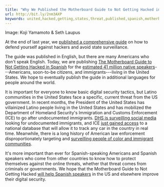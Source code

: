 ```yaml
---
title: "Why We Published the Motherboard Guide to Not Getting Hacked in Spanish"
url: http://bit.ly/2nm3AXP
keywords: united,hacked,getting,states,threat,published,spanish,motherboard,surveilling,security,guide,undocumented,speakers
---
```

Image: Koji Yamamoto & Seth Laupus

At the end of last year, we [published a comprehensive guide](https://motherboard.vice.com/en_us/article/d3devm/motherboard-guide-to-not-getting-hacked-online-safety-guide) on how to defend yourself against hackers and avoid state surveillance.

The guide was published in English, but there are many Americans who don't speak English. Today, we are publishing [The Motherboard Guide to Not Getting Hacked in Spanish](https://motherboard.vice.com/en_us/article/59wexa/la-guia-motherboard-para-evitar-ser-hackeado) for the [estimated 41 million native speakers](https://www.theguardian.com/us-news/2015/jun/29/us-second-biggest-spanish-speaking-country)---Americans, soon-to-be citizens, and immigrants---living in the United States. We hope to eventually publish the guide in additional languages for people around the world.

It is important for everyone to know basic digital security tactics, but Latino communities in the United States face a specific, current threat from the US government. In recent months, the President of the United States has villainized Latino people living in the United States and has mobilized the Department of Homeland Security's Immigration and Customs Enforcement (ICE) to go after undocumented immigrants. [DHS is surveilling social media](https://www.engadget.com/2017/09/29/dhs-to-track-immigrants-on-social-media/) looking for undocumented immigrants, and ICE [just gained access](https://www.theverge.com/2018/1/26/16932350/ice-immigration-customs-license-plate-recognition-contract-vigilant-solutions) to a national database that will allow it to track any car in the country in real time. Meanwhile, there is a long history of American law enforcement disproportionately targeting and [surveilling people of color and immigrant communities](http://www.aaiusa.org/the_color_of_surveillance_government_monitoring_of_american_immigrants).

It's more important than ever for Spanish-speaking Americans and Spanish speakers who come from other countries to know how to protect themselves against the online threats, whether that threat comes from criminals or governments. We hope that the Motherboard Guide to Not Getting Hacked [will help Spanish speakers](https://motherboard.vice.com/en_us/article/59wexa/la-guia-motherboard-para-evitar-ser-hackeado) in the US and elsewhere improve their digital security.

